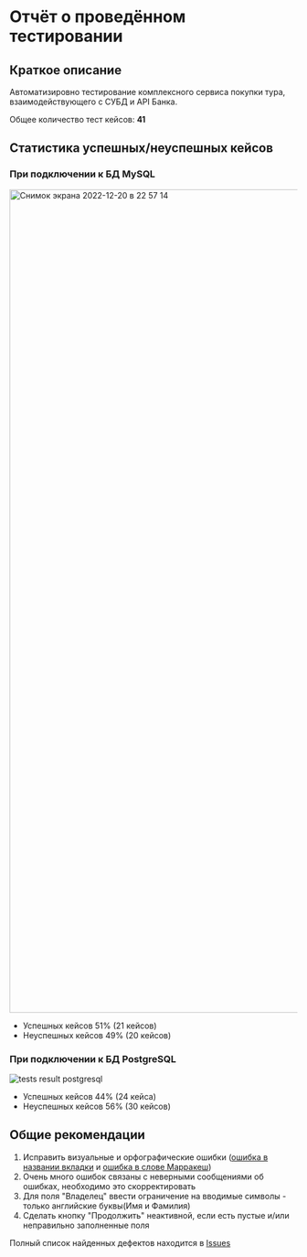 # Отчёт о проведённом тестировании

## Краткое описание

Автоматизировно тестирование комплексного сервиса покупки тура, взаимодействующего с СУБД и API Банка.

Общее количество тест кейсов: **41**

## Статистика успешных/неуспешных кейсов

### При подключении к БД MySQL
<img width="1440" alt="Снимок экрана 2022-12-20 в 22 57 14" src="https://user-images.githubusercontent.com/105727342/208755434-11cdb990-4d2c-46e9-8328-90386e7a2e31.png">

- Успешных кейсов 51% (21 кейсов)
- Неуспешных кейсов 49% (20 кейсов)


### При подключении к БД PostgreSQL
![tests result postgresql](https://user-images.githubusercontent.com/67016228/99875356-ff9bfd80-2bff-11eb-9b92-315fce8d4fb0.jpg)

- Успешных кейсов 44% (24 кейса)
- Неуспешных кейсов 56% (30 кейсов)


## Общие рекомендации

1. Исправить визуальные и орфографические ошибки ([ошибка в названии вкладки](https://github.com/pelfegor/Diplom1/issues/2) и [ошибка в слове Марракеш](https://github.com/pelfegor/Diplom1/issues/3))
2. Очень много ошибок связаны с неверными сообщениями об ошибках, необходимо это скорректировать
3. Для поля "Владелец" ввести ограничение на вводимые символы - только английские буквы(Имя и Фамилия)
4. Сделать кнопку "Продолжить" неактивной, если есть пустые и/или неправильно заполненные поля

Полный список найденных дефектов находится в [Issues](https://github.com/pelfegor/Diplom1/issues)
